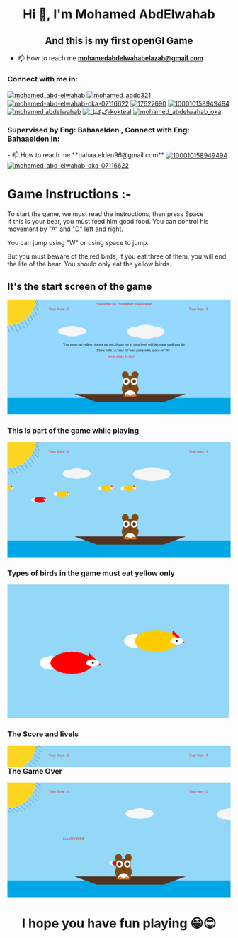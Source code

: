 <h1 align="center">Hi 👋, I'm Mohamed AbdElwahab</h1>
<h2 align="center">And this is my first openGl Game</h2>

- 📫 How to reach me **mohamedabdelwahabelazab@gmail.com**

<h3 align="left">Connect with me in:</h3>
<p align="left">
<a href="https://codepen.io/mohamed_abd-elwahab" target="blank"><img align="center" src="https://raw.githubusercontent.com/rahuldkjain/github-profile-readme-generator/master/src/images/icons/Social/codepen.svg" alt="mohamed_abd-elwahab" height="30" width="40" /></a>
<a href="https://twitter.com/mohamed_abdo321" target="_blank"><img align="center" src="https://raw.githubusercontent.com/rahuldkjain/github-profile-readme-generator/master/src/images/icons/Social/twitter.svg" alt="mohamed_abdo321" height="30" width="40" /></a>
<a href="https://linkedin.com/in/mohamed-abd-elwahab-oka-071166221" target="blank"><img align="center" src="https://raw.githubusercontent.com/rahuldkjain/github-profile-readme-generator/master/src/images/icons/Social/linked-in-alt.svg" alt="mohamed-abd-elwahab-oka-07116622" height="30" width="40" /></a>
<a href="https://stackoverflow.com/users/17627690" target="blank"><img align="center" src="https://raw.githubusercontent.com/rahuldkjain/github-profile-readme-generator/master/src/images/icons/Social/stack-overflow.svg" alt="17627690" height="30" width="40" /></a>
<a href="https://fb.com/100010158949494" target="blank"><img align="center" src="https://raw.githubusercontent.com/rahuldkjain/github-profile-readme-generator/master/src/images/icons/Social/facebook.svg" alt="100010158949494" height="30" width="40" /></a>
<a href="https://instagram.com/mohamed abdelwahab" target="blank"><img align="center" src="https://raw.githubusercontent.com/rahuldkjain/github-profile-readme-generator/master/src/images/icons/Social/instagram.svg" alt="mohamed abdelwahab" height="30" width="40" /></a>
<a href="https://www.youtube.com/c/كوكتيل-kokteal" target="blank"><img align="center" src="https://raw.githubusercontent.com/rahuldkjain/github-profile-readme-generator/master/src/images/icons/Social/youtube.svg" alt="كوكتيل-kokteal" height="30" width="40" /></a>
<a href="https://codeforces.com/profile/mohamed_abdelwahab_oka" target="blank"><img align="center" src="https://raw.githubusercontent.com/rahuldkjain/github-profile-readme-generator/master/src/images/icons/Social/codeforces.svg" alt="mohamed_abdelwahab_oka" height="30" width="40" /></a>
</p>
<h3 align="left">Supervised by Eng: Bahaaelden , Connect with Eng: Bahaaelden in:</h3>
- 📫 How to reach me **bahaa.elden96@gmail.com**
<a href="[https://fb.com/100010158949494](https://www.facebook.com/bahaa.elden20)" target="blank"><img align="center" src="https://raw.githubusercontent.com/rahuldkjain/github-profile-readme-generator/master/src/images/icons/Social/facebook.svg" alt="100010158949494" height="30" width="40" /></a><a href="[https://linkedin.com/in/mohamed-abd-elwahab-oka-071166221](https://www.linkedin.com/in/bahaaelden96/)" target="blank"><img align="center" src="https://raw.githubusercontent.com/rahuldkjain/github-profile-readme-generator/master/src/images/icons/Social/linked-in-alt.svg" alt="mohamed-abd-elwahab-oka-07116622" height="30" width="40" /></a>

<h1> Game Instructions :-</h1>
<p> To start the game, we must read the instructions, then press Space <br> If this is your bear, you must feed him good food. You can control his movement by "A" and "D" left and right.<br></p>
<p>You can jump using "W" or using space to jump.</p>
<p>But you must beware of the <span class="red">red</span> birds, if you eat three of them, you will end the life of the bear. You should only eat the<span class=" yellow"> yellow</span> birds.</p>
<p></p>

<h2>It's the start screen of the game </h2>
<img  src="/img/Start.png">
<h3>This is part of the game while playing </h3>
<img width="600"src="/img/All.png">
<h3>Types of birds in the game must eat yellow only </h3>
<img width="500"src="/img/Red and Y .png">
<h3>The Score and livels </h3>
<img align="right" src="/img/Score.png">
<h3>The Game Over</h3>
<img src="/img/Game over.png">
<h1 align="center">I hope you have fun playing 😁😊</h1>
